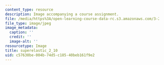 ```yaml
---
content_type: resource
description: Image accompanying a course assignment.
file: /media/https%3A/open-learning-course-data-rc.s3.amazonaws.com/3-22-mechanical-behavior-of-materials-spring-2008/c57630be004b74d5c18540beb161f9e2_superelastic_2_10.jpg
file_type: image/jpeg
image_metadata:
  caption: ''
  credit: ''
  image-alt: ''
resourcetype: Image
title: superelastic_2_10
uid: c57630be-004b-74d5-c185-40beb161f9e2
---
```

